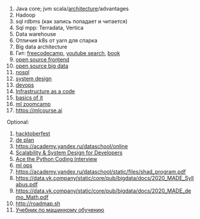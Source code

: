 1. Java core; jvm scala/[architecture](https://blog.jamesdbloom.com/JVMInternals.html)/advantages
2. Hadoop
3. sql rdbms (как запись попадает и читается)
4. Sql mpp: Terradata, Vertica
5. Data warehouse
6. Отличия k8s от yarn для спарка
7. Big data architecture
8. Гит: [freecodecamp](https://www.freecodecamp.org/news/advanced-git-interactive-rebase-cherry-picking-reflog-and-more/), [youtube search](https://www.youtube.com/results?search_query=git+advanced), [book](https://www.youtube.com/results?search_query=git+book)
9. [open source frontend](https://cultofmartians.com)
10. [open source big data](https://github.com/twitter/util/issues/207)
11. [nosql](https://www.freecodecamp.org/news/learn-nosql-in-3-hours/)
12. [system design](https://www.youtube.com/watch?v=xpDnVSmNFX0&list=PLMCXHnjXnTnvo6alSjVkgxV-VH6EPyvoX)
13. [devops](https://www.youtube.com/watch?v=AxCgZ7yUKrU)
14. [Infrastructure as a code](https://www.freecodecamp.org/news/what-is-infrastructure-as-code/)
15. [basics of it](https://www.coursera.org/learn/computer-networking/home/info)
16. [ml zoomcamp](https://github.com/alexeygrigorev/mlbookcamp-code/tree/master/course-zoomcamp)
17. https://mlcourse.ai


Optional:
1. [hacktoberfest](https://hacktoberfest.digitalocean.com/resources/beginners)
2. [de plan](https://www.youtube.com/watch?v=SpaFPPByOhM&t=130s)
3. https://academy.yandex.ru/dataschool/online
4. [Scalability & System Design for Developers](https://www.educative.io/path/scalability-system-design)
5. [Ace the Python Coding Interview](https://www.educative.io/path/ace-python-coding-interview)
6. [ml ops](https://www.youtube.com/watch?v=4Vh6Zj5QLU4)
7. https://academy.yandex.ru/dataschool/static/files/shad_program.pdf
8. https://data.vk.company/static/core/pub/bigdata/docs/2020_MADE_Syllabus.pdf
9. https://data.vk.company/static/core/pub/bigdata/docs/2020_MADE_demo_Math.pdf
10. http://roadmap.sh
11. [Учебник по машинному обучению](https://ml-handbook.ru/?utm_source=telegram&utm_medium=social&utm_campaign=ml_book_promo_22&utm_content=renat_alimbekov)
